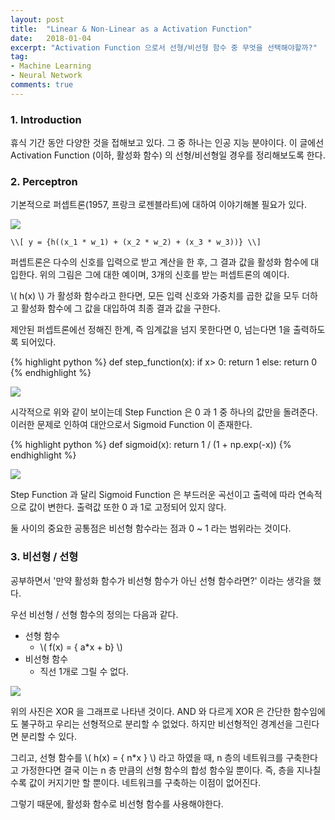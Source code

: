 ```yaml
---
layout: post
title:  "Linear & Non-Linear as a Activation Function"
date:   2018-01-04
excerpt: "Activation Function 으로서 선형/비선형 함수 중 무엇을 선택해야할까?"
tag:
- Machine Learning
- Neural Network
comments: true
---
```


### 1. Introduction

휴식 기간 동안 다양한 것을 접해보고 있다. 그 중 하나는 인공 지능 분야이다. 이 글에선 Activation Function (이하, 활성화 함수) 의 선형/비선형일 경우를 정리해보도록 한다.

### 2. Perceptron

기본적으로 퍼셉트론(1957, 프랑크 로젠블라트)에 대하여 이야기해볼 필요가 있다. 

![](https://cdn-images-1.medium.com/max/1600/0*No3vRruq7Dd4sxdn.png)

~~~
\\[ y = {h((x_1 * w_1) + (x_2 * w_2) + (x_3 * w_3))} \\]
~~~

퍼셉트론은 다수의 신호를 입력으로 받고 계산을 한 후, 그 결과 값을 활성화 함수에 대입한다. 위의 그림은 그에 대한 예이며, 3개의 신호를 받는 퍼셉트론의 예이다.

\\( h(x) \\) 가 활성화 함수라고 한다면, 모든 입력 신호와 가중치를 곱한 값을 모두 더하고 활성화 함수에 그 값을 대입하여 최종 결과 값을 구한다.

제안된 퍼셉트론에선 정해진 한계, 즉 임계값을 넘지 못한다면 0, 넘는다면 1을 출력하도록 되어있다.

{% highlight python %}
def step_function(x):
	if x> 0:
		return 1
	else:
		return 0
{% endhighlight %}

![](https://upload.wikimedia.org/wikipedia/commons/thumb/d/d9/Dirac_distribution_CDF.svg/600px-Dirac_distribution_CDF.svg.png)

시각적으로 위와 같이 보이는데 Step Function 은 0 과 1 중 하나의 값만을 돌려준다. 이러한 문제로 인하여 대안으로서 Sigmoid Function 이 존재한다.

{% highlight python %}
def sigmoid(x):
	return 1 / (1 + np.exp(-x))
{% endhighlight %}

![](https://upload.wikimedia.org/wikipedia/commons/thumb/8/88/Logistic-curve.svg/600px-Logistic-curve.svg.png)

Step Function 과 달리 Sigmoid Function 은 부드러운 곡선이고 출력에 따라 연속적으로 값이 변한다. 출력값 또한 0 과 1로 고정되어 있지 않다.

둘 사이의 중요한 공통점은 비선형 함수라는 점과 0 ~ 1 라는 범위라는 것이다.

### 3. 비선형 / 선형

공부하면서 '만약 활성화 함수가 비선형 함수가 아닌 선형 함수라면?' 이라는 생각을 했다. 

우선 비선형 / 선형 함수의 정의는 다음과 같다.

- 선형 함수 
	-  \\( f(x) = { a*x + b} \\)
- 비선형 함수
	- 직선 1개로 그릴 수 없다.

![](https://www.learnopencv.com/wp-content/uploads/2017/10/xor.png)

위의 사진은 XOR 을 그래프로 나타낸 것이다. AND 와 다르게 XOR 은 간단한 함수임에도 불구하고 우리는 선형적으로 분리할 수 없었다. 하지만 비선형적인 경계선을 그린다면 분리할 수 있다.

그리고, 선형 함수를 \\( h(x) = { n*x } \\) 라고 하였을 때, n 층의 네트워크를 구축한다고 가정한다면 결국 이는 n 층 만큼의 선형 함수의 합성 함수일 뿐이다. 즉, 층을 지나칠 수록 값이 커지기만 할 뿐이다. 네트워크를 구축하는 이점이 없어진다. 

그렇기 때문에, 활성화 함수로 비선형 함수를 사용해야한다.


